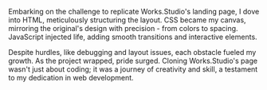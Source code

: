 Embarking on the challenge to replicate Works.Studio's landing page, I dove into HTML, meticulously structuring the layout. CSS became my canvas, mirroring the original's design with precision - from colors to spacing. JavaScript injected life, adding smooth transitions and interactive elements.

Despite hurdles, like debugging and layout issues, each obstacle fueled my growth. As the project wrapped, pride surged. Cloning Works.Studio's page wasn't just about coding; it was a journey of creativity and skill, a testament to my dedication in web development.
